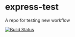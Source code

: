 # express-test
A repo for testing new workflow

[![Build Status](https://travis-ci.org/sibo2000/express-test.svg?branch=master)](https://travis-ci.org/sibo2000/express-test)